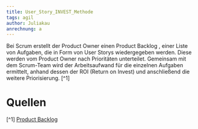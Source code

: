 ```yaml
---
title: User_Story_INVEST_Methode
tags: agil
author: Juliakau
anrechnung: a
---
```


Bei Scrum erstellt der Product Owner einen Product Backlog , einer Liste von Aufgaben, die in Form von User Storys wiedergegeben werden. 
Diese werden vom Product Owner nach Prioritäten unterteilet. 
Gemeinsam mit dem Scrum-Team wird der Arbeitsaufwand für die einzelnen Aufgaben ermittelt, anhand dessen der ROI (Return on Invest) und anschließend die weitere Priorisierung. [^1]













# Quellen
[^1] [Product Backlog](https://scrumguide.de/product-backlog/)
